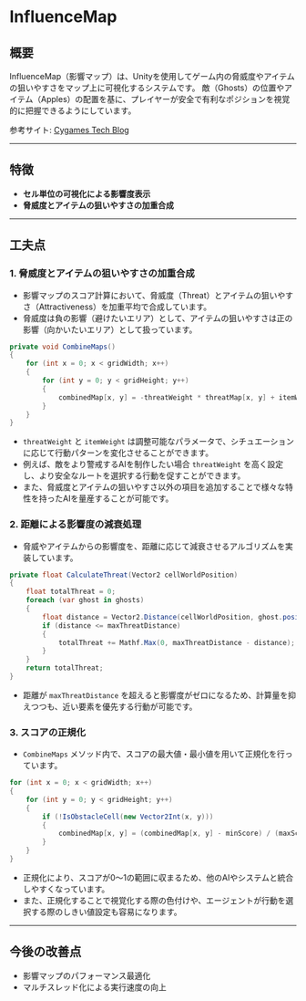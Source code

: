 # InfluenceMap

## 概要
InfluenceMap（影響マップ）は、Unityを使用してゲーム内の脅威度やアイテムの狙いやすさをマップ上に可視化するシステムです。
敵（Ghosts）の位置やアイテム（Apples）の配置を基に、プレイヤーが安全で有利なポジションを視覚的に把握できるようにしています。

参考サイト: [Cygames Tech Blog](https://tech.cygames.co.jp/archives/2272/)

---

## 特徴
- **セル単位の可視化による影響度表示**
- **脅威度とアイテムの狙いやすさの加重合成**

---

## 工夫点

### 1. 脅威度とアイテムの狙いやすさの加重合成

- 影響マップのスコア計算において、脅威度（Threat）とアイテムの狙いやすさ（Attractiveness）を加重平均で合成しています。
- 脅威度は負の影響（避けたいエリア）として、アイテムの狙いやすさは正の影響（向かいたいエリア）として扱っています。

```csharp
private void CombineMaps()
{
    for (int x = 0; x < gridWidth; x++)
    {
        for (int y = 0; y < gridHeight; y++)
        {
            combinedMap[x, y] = -threatWeight * threatMap[x, y] + itemWeight * itemMap[x, y];
        }
    }
}
```

- `threatWeight` と `itemWeight` は調整可能なパラメータで、シチュエーションに応じて行動パターンを変化させることができます。
- 例えば、敵をより警戒するAIを制作したい場合 `threatWeight` を高く設定し、より安全なルートを選択する行動を促すことができます。
- また、脅威度とアイテムの狙いやすさ以外の項目を追加することで様々な特性を持ったAIを量産することが可能です。

### 2. 距離による影響度の減衰処理

- 脅威やアイテムからの影響度を、距離に応じて減衰させるアルゴリズムを実装しています。

```csharp
private float CalculateThreat(Vector2 cellWorldPosition)
{
    float totalThreat = 0;
    foreach (var ghost in ghosts)
    {
        float distance = Vector2.Distance(cellWorldPosition, ghost.position);
        if (distance <= maxThreatDistance)
        {
            totalThreat += Mathf.Max(0, maxThreatDistance - distance);
        }
    }
    return totalThreat;
}
```

- 距離が `maxThreatDistance` を超えると影響度がゼロになるため、計算量を抑えつつも、近い要素を優先する行動が可能です。

### 3. スコアの正規化

- `CombineMaps` メソッド内で、スコアの最大値・最小値を用いて正規化を行っています。

```csharp
for (int x = 0; x < gridWidth; x++)
{
    for (int y = 0; y < gridHeight; y++)
    {
        if (!IsObstacleCell(new Vector2Int(x, y)))
        {
            combinedMap[x, y] = (combinedMap[x, y] - minScore) / (maxScore - minScore);
        }
    }
}
```

- 正規化により、スコアが0〜1の範囲に収まるため、他のAIやシステムと統合しやすくなっています。
- また、正規化することで視覚化する際の色付けや、エージェントが行動を選択する際のしきい値設定も容易になります。

---

## 今後の改善点
- 影響マップのパフォーマンス最適化
- マルチスレッド化による実行速度の向上

